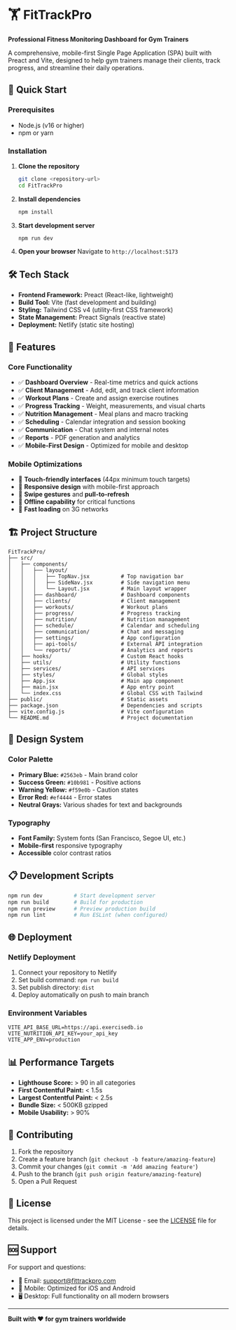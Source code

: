 # 🏋️ FitTrackPro

**Professional Fitness Monitoring Dashboard for Gym Trainers**

A comprehensive, mobile-first Single Page Application (SPA) built with Preact and Vite, designed to help gym trainers manage their clients, track progress, and streamline their daily operations.

## 🚀 **Quick Start**

### **Prerequisites**
- Node.js (v16 or higher)
- npm or yarn

### **Installation**

1. **Clone the repository**
   ```bash
   git clone <repository-url>
   cd FitTrackPro
   ```

2. **Install dependencies**
   ```bash
   npm install
   ```

3. **Start development server**
   ```bash
   npm run dev
   ```

4. **Open your browser**
   Navigate to `http://localhost:5173`

## 🛠️ **Tech Stack**

- **Frontend Framework:** Preact (React-like, lightweight)
- **Build Tool:** Vite (fast development and building)
- **Styling:** Tailwind CSS v4 (utility-first CSS framework)
- **State Management:** Preact Signals (reactive state)
- **Deployment:** Netlify (static site hosting)

## 📱 **Features**

### **Core Functionality**
- ✅ **Dashboard Overview** - Real-time metrics and quick actions
- ✅ **Client Management** - Add, edit, and track client information
- ✅ **Workout Plans** - Create and assign exercise routines
- ✅ **Progress Tracking** - Weight, measurements, and visual charts
- ✅ **Nutrition Management** - Meal plans and macro tracking
- ✅ **Scheduling** - Calendar integration and session booking
- ✅ **Communication** - Chat system and internal notes
- ✅ **Reports** - PDF generation and analytics
- ✅ **Mobile-First Design** - Optimized for mobile and desktop

### **Mobile Optimizations**
- 📱 **Touch-friendly interfaces** (44px minimum touch targets)
- 📱 **Responsive design** with mobile-first approach
- 📱 **Swipe gestures** and **pull-to-refresh**
- 📱 **Offline capability** for critical functions
- 📱 **Fast loading** on 3G networks

## 🏗️ **Project Structure**

```
FitTrackPro/
├── src/
│   ├── components/
│   │   ├── layout/
│   │   │   ├── TopNav.jsx          # Top navigation bar
│   │   │   ├── SideNav.jsx         # Side navigation menu
│   │   │   └── Layout.jsx          # Main layout wrapper
│   │   ├── dashboard/              # Dashboard components
│   │   ├── clients/                # Client management
│   │   ├── workouts/               # Workout plans
│   │   ├── progress/               # Progress tracking
│   │   ├── nutrition/              # Nutrition management
│   │   ├── schedule/               # Calendar and scheduling
│   │   ├── communication/          # Chat and messaging
│   │   ├── settings/               # App configuration
│   │   ├── api-tools/              # External API integration
│   │   └── reports/                # Analytics and reports
│   ├── hooks/                      # Custom React hooks
│   ├── utils/                      # Utility functions
│   ├── services/                   # API services
│   ├── styles/                     # Global styles
│   ├── App.jsx                     # Main app component
│   ├── main.jsx                    # App entry point
│   └── index.css                   # Global CSS with Tailwind
├── public/                         # Static assets
├── package.json                    # Dependencies and scripts
├── vite.config.js                  # Vite configuration
└── README.md                       # Project documentation
```

## 🎨 **Design System**

### **Color Palette**
- **Primary Blue:** `#2563eb` - Main brand color
- **Success Green:** `#10b981` - Positive actions
- **Warning Yellow:** `#f59e0b` - Caution states
- **Error Red:** `#ef4444` - Error states
- **Neutral Grays:** Various shades for text and backgrounds

### **Typography**
- **Font Family:** System fonts (San Francisco, Segoe UI, etc.)
- **Mobile-first** responsive typography
- **Accessible** color contrast ratios

## 📋 **Development Scripts**

```bash
npm run dev          # Start development server
npm run build        # Build for production
npm run preview      # Preview production build
npm run lint         # Run ESLint (when configured)
```

## 🌐 **Deployment**

### **Netlify Deployment**
1. Connect your repository to Netlify
2. Set build command: `npm run build`
3. Set publish directory: `dist`
4. Deploy automatically on push to main branch

### **Environment Variables**
```env
VITE_API_BASE_URL=https://api.exercisedb.io
VITE_NUTRITION_API_KEY=your_api_key
VITE_APP_ENV=production
```

## 📊 **Performance Targets**

- **Lighthouse Score:** > 90 in all categories
- **First Contentful Paint:** < 1.5s
- **Largest Contentful Paint:** < 2.5s
- **Bundle Size:** < 500KB gzipped
- **Mobile Usability:** > 90%

## 🤝 **Contributing**

1. Fork the repository
2. Create a feature branch (`git checkout -b feature/amazing-feature`)
3. Commit your changes (`git commit -m 'Add amazing feature'`)
4. Push to the branch (`git push origin feature/amazing-feature`)
5. Open a Pull Request

## 📄 **License**

This project is licensed under the MIT License - see the [LICENSE](LICENSE) file for details.

## 🆘 **Support**

For support and questions:
- 📧 Email: support@fittrackpro.com
- 📱 Mobile: Optimized for iOS and Android
- 🖥️ Desktop: Full functionality on all modern browsers

---

**Built with ❤️ for gym trainers worldwide**

